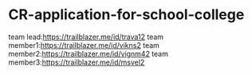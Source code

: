 # CR-application-for-school-college
team lead:https://trailblazer.me/id/trava12
team member1:https://trailblazer.me/id/vikns2
team member2:https://trailblazer.me/id/vignm42
team member3:https://trailblazer.me/id/msvel2
